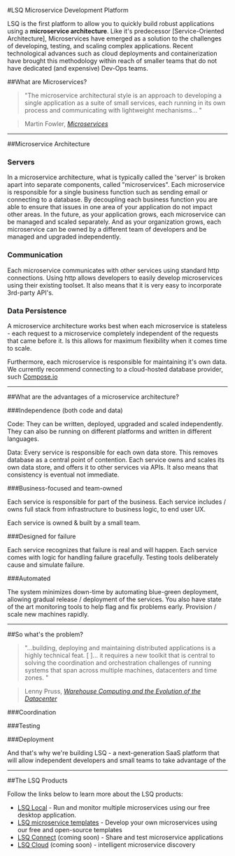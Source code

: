 #LSQ Microservice Development Platform

LSQ is the first platform to allow you to quickly build robust applications using a **microservice architecture**. Like it's predecessor [Service-Oriented Architecture], Microservices have emerged as a solution to the challenges of developing, testing, and scaling complex applications. Recent technological advances such as cloud deployments and containerization have brought this methodology within reach of smaller teams that do not have dedicated (and expensive) Dev-Ops teams.

##What are Microservices?

> "The microservice architectural style is an approach to developing a single application as a suite of small services, each running in its own process and communicating with lightweight mechanisms... "

> Martin Fowler, *[Microservices]*

----

##Microservice Architecture

### <i class="icon-cog-alt"></i> Servers

In a microservice architecture, what is typically called the 'server' is broken apart into separate components, called "microservices". Each microservice is responsible for a single business function such as sending email or connecting to a database. By decoupling each business function you are able to ensure that issues in one area of your application do not impact other areas. In the future, as your application grows, each microservice can be managed and scaled separately. And as your organization grows, each microservice can be owned by a different team of developers and be managed and upgraded independently.

### <i class="icon-exchange"></i> Communication

Each microservice communicates with other services using standard http connections. Using http allows developers to easily develop microservices using their existing toolset. It also means that it is very easy to incorporate 3rd-party API's. 

### <i class="icon-hdd"></i> Data Persistence

A microservice architecture works best when each microservice is stateless - each request to a microservice completely independent of the requests that came before it. Is this allows for maximum flexibility when it comes time to scale. 

Furthermore, each microservice is responsible for maintaining it's own data. We currently recommend connecting to a cloud-hosted database provider, such [Compose.io]

----

##What are the advantages of a microservice architecture?

###Independence (both code and data)

Code: They can be written, deployed, upgraded and scaled independently. They can also be running on different platforms and written in different languages.

Data: Every service is responsible for each own data store. This removes database as a central point of contention. Each service owns and scales its own data store, and offers it to other services via APIs. It also means that consistency is eventual not immediate.

###Business-focused and team-owned

Each service is responsible for part of the business. Each service includes / owns full stack from infrastructure to business logic, to end user UX.

Each service is owned & built by a small team.

###Designed for failure

Each service recognizes that failure is real and will happen. 
Each service comes with logic for handling failure gracefully. Testing tools deliberately 
cause and simulate failure. 

###Automated

The system minimizes down-time by automating blue-green deployment, allowing gradual release / deployment of the services.
You also have state of the art monitoring tools to help flag and fix problems early. Provision / scale new machines rapidly. 

----

##So what's the problem?

> "...building, deploying and maintaining distributed applications is a highly technical feat. [ ]... it requires a new toolkit that is central to solving the coordination and orchestration challenges of running systems that span across multiple machines, datacenters and time zones. "

> Lenny Pruss, *[Warehouse Computing and the Evolution of the Datacenter]*

###Coordination

###Testing

###Deployment

And that's why we're building LSQ - a next-generation SaaS platform that will allow independent developers and small teams to take advantage of the 

----------

##The LSQ Products

Follow the links below to learn more about the LSQ products:

- [LSQ Local] - Run and monitor multiple microservices using our free desktop application.
- [LSQ microservice templates] - Develop your own microservices using our free and open-source templates 
- [LSQ Connect] (coming soon) - Share and test microservice applications
- [LSQ Cloud] (coming soon) - intelligent microservice discovery


[Microservices]: http://martinfowler.com/articles/microservices.html
[Building Microservices]: http://shop.oreilly.com/product/0636920033158.do
[Warehouse Computing and the Evolution of the Datacenter]: http://lennypruss.co/post/110633066423/warehouse-computing-and-the-evolution-of-the


[Compose.io]: http://compose.io

[LSQ Local]: https://lsq.io/#local
[LSQ microservice templates]: https://github.com/LSQio
[LSQ Connect]: https://lsq.io/#products
[LSQ Cloud]: https://lsq.io/#products
